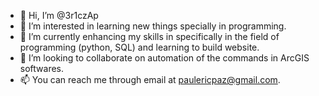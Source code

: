 - 👋 Hi, I’m @3r1czAp
- 👀 I’m interested in learning new things specially in programming.
- 🌱 I’m currently enhancing my skills in specifically in the field of programming (python, SQL) and learning to build website.
- 💞️ I’m looking to collaborate on automation of the commands in ArcGIS softwares. 
- 📫 You can reach me through email at paulericpaz@gmail.com.

<!---
3r1czAp/3r1czAp is a ✨ special ✨ repository because its `README.md` (this file) appears on your GitHub profile.
You can click the Preview link to take a look at your changes.
--->
